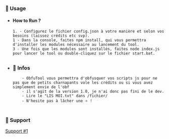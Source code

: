 ##  


### 🛒 Usage  

- ####  How to Run ?
      1. - Configurez le fichier config.json à votre manière et selon vos besoins (laissez crédits etc svp).
      1 - Dans la console, faites npm install, qui vous permettra d'installer les modules nécessaire au lancement du tool.
      3 - Une fois que les modules sont installés, faites node index.js pour lancer le tool ou double-cliquez sur le fichier start.bat.
##  

 
- ### 🍬 Infos
          - ObfuTool vous permettra d'obfusquer vos scripts js pour ne pas que de petits charnapants vole les crédits ou si vous avez simplement envie de l'obf
          - il s'agit de la version 1.0, je n'ai donc pas fini de le dev.
          - Lire le "LIS MOI.txt" dans /fichier/
          - N'hesite pas à lâcher une ⭐ ! 

 

#   

### 🧰 Support

  <a href="https://discord.gg/lightgen">  Support #1</a>


##  
